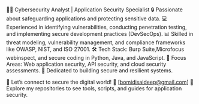 👨‍💻 Cybersecurity Analyst | Application Security Specialist
🔒 Passionate about safeguarding applications and protecting sensitive data.
💻 Experienced in identifying vulnerabilities, conducting penetration testing, and implementing secure development practices (DevSecOps).
📊 Skilled in threat modeling, vulnerability management, and compliance frameworks like OWASP, NIST, and ISO 27001.
🛠️ Tech Stack: Burp Suite,Microfocus webinspect, and secure coding in Python, Java, and JavaScript.
🎯 Focus Areas: Web application security, API security, and cloud security assessments.
🚀 Dedicated to building secure and resilient systems.

🌟 Let’s connect to secure the digital world!
📩 [bomidisaideep@gmail.com]
📂 Explore my repositories to see tools, scripts, and guides for application security.


